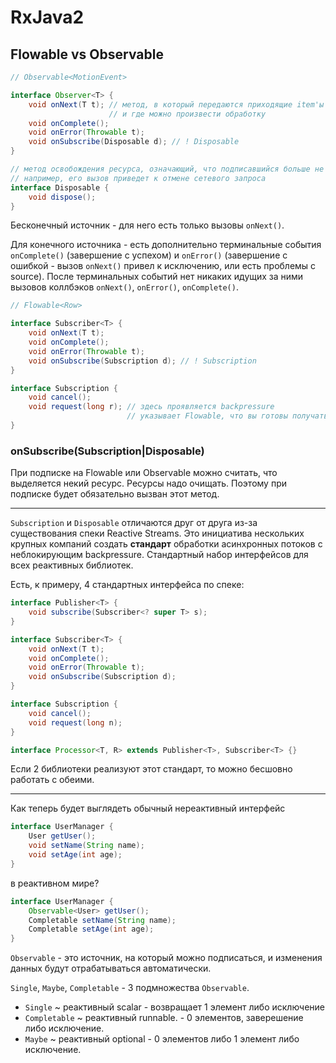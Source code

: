 # RxJava2

## Flowable vs Observable

```java
// Observable<MotionEvent>

interface Observer<T> {
    void onNext(T t); // метод, в который передаются приходящие item'ы событий
	                  // и где можно произвести обработку
	void onComplete();
	void onError(Throwable t);
	void onSubscribe(Disposable d); // ! Disposable
}

// метод освобождения ресурса, означающий, что подписавшийся больше не хочет получать коллбэки
// например, его вызов приведет к отмене сетевого запроса
interface Disposable {
    void dispose();
}
```

Бесконечный источник - для него есть только вызовы `onNext()`. 

Для конечного источника - есть дополнительно терминальные события `onComplete()` (завершение с успехом) и `onError()` (завершение с ошибкой - вызов `onNext()` привел к исключению, или есть проблемы с source). После терминальных событий нет никаких идущих за ними вызовов коллбэков `onNext()`, `onError()`, `onComplete()`.

```java
// Flowable<Row>

interface Subscriber<T> {
    void onNext(T t);
	void onComplete();
	void onError(Throwable t);
	void onSubscribe(Subscription d); // ! Subscription
}

interface Subscription {
    void cancel();
	void request(long r); // здесь проявляется backpressure 
	                      // указывает Flowable, что вы готовы получать еще события 
}
```

### onSubscribe(Subscription|Disposable)

При подписке на Flowable или Observable можно считать, что выделяется некий ресурс. Ресурсы надо очищать. Поэтому при подписке будет обязательно вызван этот метод.

---

`Subscription` и `Disposable` отличаются друг от друга из-за существования спеки Reactive Streams. Это инициатива нескольких крупных компаний создать __стандарт__ обработки асинхронных потоков с неблокирующим backpressure. Стандартный набор интерфейсов для всех реактивных библиотек.

Есть, к примеру, 4 стандартных интерфейса по спеке:

```java
interface Publisher<T> {
    void subscribe(Subscriber<? super T> s);
}

interface Subscriber<T> {
    void onNext(T t);
	void onComplete();
	void onError(Throwable t);
	void onSubscribe(Subscription d); 
}

interface Subscription {
    void cancel();
	void request(long n); 
}

interface Processor<T, R> extends Publisher<T>, Subscriber<T> {}
```

Если 2 библиотеки реализуют этот стандарт, то можно бесшовно работать с обеими.

---

Как теперь будет выглядеть обычный нереактивный интерфейс

```java
interface UserManager {
    User getUser();
	void setName(String name);
	void setAge(int age);
}
```

в реактивном мире? 

```java
interface UserManager {
    Observable<User> getUser();
	Completable setName(String name);
	Completable setAge(int age);
}
```

`Observable` - это источник, на который можно подписаться, и изменения данных будут отрабатываться автоматически.

`Single`, `Maybe`, `Completable` - 3 подмножества `Observable`.


* `Single` ~ реактивный scalar - возвращает 1 элемент либо исключение
* `Completable` ~ реактивный runnable. - 0 элементов, заверешение либо исключение.
* `Maybe` ~ реактивный optional - 0 элементов либо 1 элемент либо исключение.

